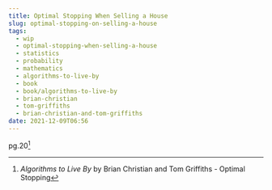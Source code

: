 ```yaml
---
title: Optimal Stopping When Selling a House
slug: optimal-stopping-on-selling-a-house
tags:
  - wip
  - optimal-stopping-when-selling-a-house
  - statistics
  - probability
  - mathematics
  - algorithms-to-live-by
  - book
  - book/algorithms-to-live-by
  - brian-christian
  - tom-griffiths
  - brian-christian-and-tom-griffiths
date: 2021-12-09T06:56
---
```



pg.20[^1]

[^1]: _Algorithms to Live By_ by Brian Christian and Tom Griffiths - Optimal Stopping
